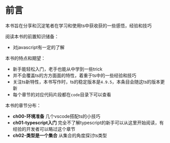 # 前言

本书旨在分享和沉淀笔者在学习和使用ts中获收获的一些感悟，经验和技巧

阅读本书的前置知识储备：

 - 对javascript有一定的了解

本书的特点和期望：

 - 新手能轻松入门，老手也能从中学到一些trick
 - 并不会覆盖ts的方方面面的特性，着重于ts中的一些经验和技巧
 - 关注ts新特性，本书写作时，ts的稳定版本是`4.9.5`，本条目会随这ts的版本更新
 - 每个章节的对应代码片段都在`code`目录下可以查看

本书的章节分布：

 - **ch00-环境准备** 几个vscode搭配ts的小技巧
 - **ch01-typescript入门** 完全不了解typescript的新手可以从这里开始阅读，有经验的开发者可以略过这个章节
 - **ch02-类型是一个集合** 从集合的角度探讨ts类型

